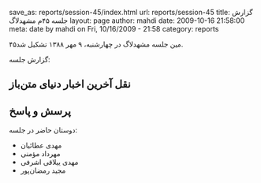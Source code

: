 save_as: reports/session-45/index.html
url: reports/session-45
title: گزارش جلسه ۴۵‌م مشهد‌لاگ
layout: page
author: mahdi
date: 2009-10-16 21:58:00
meta: date by mahdi on Fri, 10/16/2009 - 21:58
category: reports

۴۵‌مین جلسه مشهدلاگ در چهارشنبه، ٩ مهر ۱۳۸۸ تشکیل شد.


<!--more-->



گزارش جلسه:

## نقل آخرین اخبار دنیای متن‌باز
## پرسش و پاسخ

دوستان حاضر در جلسه:
* مهدی عطائیان
* مهرداد مؤمنی
* مهدی ییلاقی اشرفی
* مجید رمضان‌پور
